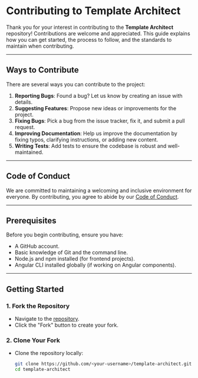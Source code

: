 # Contributing to Template Architect

Thank you for your interest in contributing to the **Template Architect** repository! Contributions are welcome and appreciated. This guide explains how you can get started, the process to follow, and the standards to maintain when contributing.

---

## Ways to Contribute

There are several ways you can contribute to the project:
1. **Reporting Bugs**: Found a bug? Let us know by creating an issue with details.
2. **Suggesting Features**: Propose new ideas or improvements for the project.
3. **Fixing Bugs**: Pick a bug from the issue tracker, fix it, and submit a pull request.
4. **Improving Documentation**: Help us improve the documentation by fixing typos, clarifying instructions, or adding new content.
5. **Writing Tests**: Add tests to ensure the codebase is robust and well-maintained.

---

## Code of Conduct

We are committed to maintaining a welcoming and inclusive environment for everyone. By contributing, you agree to abide by our [Code of Conduct](CODE_OF_CONDUCT.md).

---

## Prerequisites

Before you begin contributing, ensure you have:
- A GitHub account.
- Basic knowledge of Git and the command line.
- Node.js and npm installed (for frontend projects).
- Angular CLI installed globally (if working on Angular components).

---

## Getting Started

### 1. Fork the Repository
- Navigate to the [repository](https://github.com/chuangz/template-architect).
- Click the "Fork" button to create your fork.

### 2. Clone Your Fork
- Clone the repository locally:
  ```bash
  git clone https://github.com/<your-username>/template-architect.git
  cd template-architect
